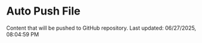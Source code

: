 # Auto Push File

Content that will be pushed to GitHub repository.
Last updated: 06/27/2025, 08:04:59 PM